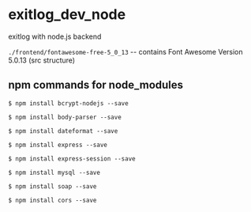 # exitlog_dev_node
exitlog with node.js backend

`./frontend/fontawesome-free-5_0_13`  -- contains Font Awesome Version 5.0.13 (src structure)

## npm commands for node_modules

```
$ npm install bcrypt-nodejs --save 
```
```
$ npm install body-parser --save 
```
```
$ npm install dateformat --save 
```
```
$ npm install express --save 
```
```
$ npm install express-session --save 
```
```
$ npm install mysql --save 
```
```
$ npm install soap --save 
```
```
$ npm install cors --save
```

